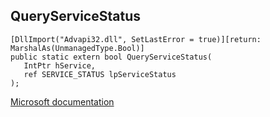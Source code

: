 ## QueryServiceStatus

```
[DllImport("Advapi32.dll", SetLastError = true)][return: MarshalAs(UnmanagedType.Bool)]
public static extern bool QueryServiceStatus(
   IntPtr hService,
   ref SERVICE_STATUS lpServiceStatus
);
```

[Microsoft documentation](https://docs.microsoft.com/en-us/windows/win32/api/winsvc/nf-winsvc-queryservicestatus)
